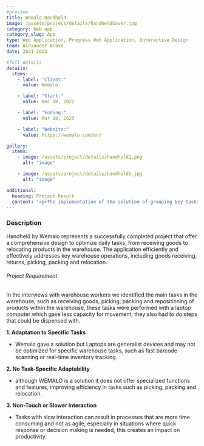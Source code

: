 ```yaml
---
#preview
title: Wemalo Handheld
image: /assets/project/details/handheldCover.jpg
category: Web app
category_slug: App
type: Web Application, Progress Web Application, Interactive Design
team: Alexander Bravo
date: 2021-2023

#full details
details:
  items:
    - label: "Client:"
      value: Wemalo

    - label: "Start:"
      value: Dec 18, 2022

    - label: "Ending:"
      value: Mar 18, 2023

    - label: "Website:"
      value: https://wemalo.com/en/

gallery:
  items:
    - image: /assets/project/details/handheld1.png
      alt: "image"

    - image: /assets/project/details/handheld2.jpg
      alt: "image"

additional:
  heading: Project Result
  content: "<p>The implementation of the solution of grouping key tasks in the warehouse, such as booking incoming goods returns, picking, packing and product relocation, would result in a significant optimization of logistics operations and a substantial improvement in overall warehouse efficiency. This strategic approach will result in greater synergy between daily activities, allowing tasks to be completed more consistently and quickly. By bringing these essential functions together, more efficient management of time and resources will be achieved, maximizing the productivity of warehouse staff.</p>"
---
```


### Description

Handheld by Wemalo represents a successfully completed project that offer a comprehensive design to optimize daily tasks, from receiving goods to relocating products in the warehouse. The application efficiently and effectively addresses key warehouse operations, including goods receiving, returns, picking, packing and relocation.

###### Project Requirement

In the interviews with warehouse workers we identified the main tasks in the warehouse, such as receiving goods, picking, packing and repositioning of products within the warehouse, these tasks were performed with a laptop computer which gave less capacity for movement, they also had to do steps that could be dispensed with.

**1. Adaptation to Specific Tasks**

- Wemalo gave a solution but Laptops are generalist devices and may not be optimized for specific warehouse tasks, such as fast barcode scanning or real-time inventory tracking.

**2. No Task-Specific Adaptability**

- although WEMALO is a solution it does not offer specialized functions and features, improving efficiency in tasks such as picking, packing and relocation.

**3. Non-Touch or Slower Interaction**

- Tasks with slow interaction can result in processes that are more time consuming and not as agile, especially in situations where quick response or decision making is needed, this creates an impact on productivity.
